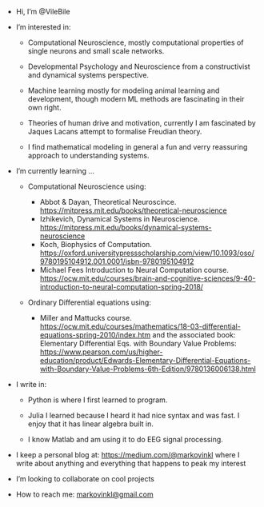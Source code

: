 - Hi, I’m @VileBile
- I’m interested in: 
     - Computational Neuroscience, mostly computational properties of single neurons and small scale networks.
      
     - Developmental Psychology and Neuroscience from a constructivist and dynamical systems perspective.
     
     - Machine learning mostly for modeling animal learning and development, though modern ML methods are fascinating in their own right.
     
     - Theories of human drive and motivation, currently I am fascinated by Jaques Lacans attempt to formalise Freudian theory.
     
     - I find mathematical modeling in general a fun and verry reassuring approach to understanding systems.

- I’m currently learning ...
      
     - Computational Neuroscience using:
          - Abbot & Dayan, Theoretical Neuroscince. https://mitpress.mit.edu/books/theoretical-neuroscience
          - Izhikevich, Dynamical Systems in Neuroscience. https://mitpress.mit.edu/books/dynamical-systems-neuroscience 
          - Koch, Biophysics of Computation. https://oxford.universitypressscholarship.com/view/10.1093/oso/9780195104912.001.0001/isbn-9780195104912
          - Michael Fees Introduction to Neural Computation course. https://ocw.mit.edu/courses/brain-and-cognitive-sciences/9-40-introduction-to-neural-computation-spring-2018/
      
     - Ordinary Differential equations using:
          - Miller and Mattucks course. https://ocw.mit.edu/courses/mathematics/18-03-differential-equations-spring-2010/index.htm
               and the associated book: Elementary Differential Eqs. with Boundary Value Problems: https://www.pearson.com/us/higher-education/product/Edwards-Elementary-Differential-Equations-with-Boundary-Value-Problems-6th-Edition/9780136006138.html

- I write in:
    - Python is where I first learned to program.
    
    - Julia I learned because I heard it had nice syntax and was fast. I enjoy that it has linear algebra built in.
    
    - I know Matlab and am using it to do EEG signal processing.
    
- I keep a personal blog at: https://medium.com/@markovinkl where I write about anything and everything that happens to peak my interest


- I’m looking to collaborate on cool projects

- How to reach me:
    markovinkl@gmail.com
<!---
VileBile/VileBile is a ✨ special ✨ repository because its `README.md` (this file) appears on your GitHub profile.
You can click the Preview link to take a look at your changes.
--->
